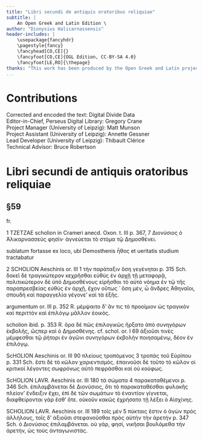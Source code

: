 ```yaml
---
title: "Libri secundi de antiquis oratoribus reliquiae"
subtitle: |
	An Open Greek and Latin Edition \ 
author: "Dionysius Halicarnassensis"
header-includes: | 
	\usepackage{fancyhdr}
	\pagestyle{fancy}
	\fancyhead[CO,CE]{}
	\fancyfoot[CO,CE]{OGL Edition, CC-BY-SA 4.0}
	\fancyfoot[LE,RO]{\thepage}
thanks: "This work has been produced by the Open Greek and Latin project through the help of volunteers. See contributions for details."
...
```


# Contributions  

Corrected and encoded the text: Digital Divide Data  
 Editor-in-Chief, Perseus Digital Library: Gregory Crane  
 Project Manager (University of Leipzig): Matt Munson  
 Project Assistant (University of Leipzig): Annette Gessner  
 Lead Developer (University of Leipzig): Thibault Clérice  
 Technical Advisor: Bruce Robertson  

# Libri secundi de antiquis oratoribus reliquiae  

## §59  

<pb n="253"/>

 <p>
  <title>DE DEMOSTHENE
   I</title></p>
<note type="marginal">fr.</note><p>1 TZETZAE scholion in Crameri anecd. Oxon. t. III
p. 367, 7 Διονύσιος ὁ Ἁλικαρνασσεὺς φησίν· ἁγνεύεται
τὸ στόμα τῷ Δημοσθένει.</p>
<p>sublatum fortasse ex loco, ubi Demosthenis ἦθος et ueritatis
studium tractabatur</p>

<p>
<title>DE AESCHINE
 II<gap reason="omitted"/></title></p>
<p>2 SCHOLION Aeschinis or. III 1 τὴν παράταξιν ὅση
γεγένηται p. 315 Sch. δοκεῖ δὲ τραγικώτερον κεχρῆσθαι
εὐθὺς ἐν ἀρχῇ τῇ μεταφορᾷ, πολιτικώτερον δὲ ὑπὸ
Δημοσθένους εἰρῆσθαι τὸ αὐτὸ νόημα ἐν τῷ τῆς παραπρεσβείας
εὐθὺς ἐν ἀρχῇ, ἔχον οὕτως ῾ ὅση μέν, ὦ ἂνδρες
Ἀθηναῖοι, σπουδὴ καὶ παραγγελία γέγονεʼ καὶ τὰ
ἑξῆς.</p>
<p>argumentum or. III p. 352 R. μέμψαιτο δʼ ἂν τις
τὸ προοίμιον ὡς τραγικὸν καὶ περιττὸν καὶ ἐπιλόγῳ
μᾶλλον ἐοικός.</p>
<p>scholion ibid. p. 353 R. ὅρα δὲ πῶς ἐπιλογικῶς ἤρξατο
ἀπὸ συνηγόρων ἐκβολῆς, ὥςπερ καὶ ὁ Δημοσθένης.

<pb n="254"/>
cf. schol. or. I 69 ἀξιοῦσι τινὲς μέμφεσθαι τῷ ῥήτορι
ἐν ἀγῶνι συνηγόρων ἐκβολὴν ποιησαμένῳ, δέον ἐν
ἐπιλόγῳ.</p>

<p>
<title>III<gap reason="omitted"/></title></p>
<p>ScHOLION Aeschinis or. III 90 πλείους τραπόμενος 3
τροπὰς τοῦ Εὐρίπου p. 331 Sch. ἔστι δὲ τὸ κῶλον
χαριεντισμός. ἐπαινοῦσι δὲ τοῦτο τὸ κῶλον οἱ κριτικοὶ
λέγοντες σωφρόνως αὐτὸ πεφράσθαι καὶ οὐ κούφως.</p>

<p>
<title>IV</title></p>
<p>ScHOLION LAVR. Aeschinis or. III 180 τὰ σώματα 4
παρακαταθέμενοι p. 346 Sch. ἐπιλαμβάνεται δὲ Διονύσιος,
ὅτι τὸ παρακαταθέσθαι φυλακῆς πλείονʼ ἔνδειξιν
ἔχει, ἐπὶ δὲ τῶν σωμάτων τὸ ἐναντίον γίγνεται,
διαφθείρονται γὰρ ἔσθʼ ὅτε. οὐκοῦν κακῶς ἐχρήσατο
τῇ λέξει ὁ Αἰσχίνης.</p>

<p>
<title>V</title></p>
<p>SCHOLION LAVR. Aeschinis or. III 189 τοῖς μὲν 5
πύκταις ἔστιν ὁ ἀγὼν πρὸς ἀλλήλους, τοῖς δʼ ἀξιοῦσι
στεφανοῦσθαι πρὸς αὐτὴν τὴν ἀρετήν p. 347 Sch. ὁ
Διονύσιος ἐπιλαμβάνεται. οὐ γάρ, φησί, νικῆσαι βουλόμεθα
τὴν ἀρετήν, ὡς τοὺς ἀνταγωνιστάς.</p>  

